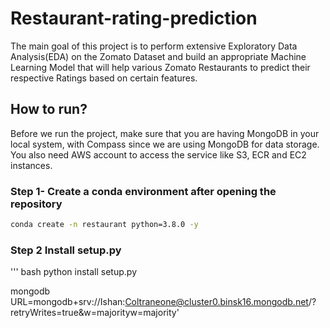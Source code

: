 # Restaurant-rating-prediction
The main goal of this project is to perform extensive Exploratory Data Analysis(EDA) on the Zomato Dataset and build an appropriate Machine Learning Model that will help various Zomato Restaurants to predict their respective Ratings based on certain features.

## How to run?

Before we run the project, make sure that you are having MongoDB in your local system, with Compass since we are using MongoDB for data storage. You also need AWS account to access the service like S3, ECR and EC2 instances.



### Step 1- Create a conda environment after opening the repository

```bash
conda create -n restaurant python=3.8.0 -y
```
### Step 2 Install setup.py

''' bash
     python install setup.py

mongodb URL=mongodb+srv://Ishan:Coltraneone@cluster0.binsk16.mongodb.net/?retryWrites=true&w=majorityw=majority'